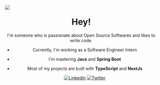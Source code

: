 <img align="left" src="https://c.tenor.com/1f5_2MkOz8cAAAAC/8bit-dance.gif">

<div align="center">
  <h1>Hey!</h1>
  <p>
   I'm someone who is passionate about Open Source Softwares and likes to write code.

  - Currently, I'm working as a Software Engineer Intern
  - I'm mastering **Java** and **Spring Boot**
  - Most of my projects are built with **TypeScript** and **NextJs**
  
  

    [![LinkedIn](https://img.shields.io/badge/linkedin-%230077B5.svg?style=for-the-badge&logo=linkedin&logoColor=white&color=2C02B4)](https://linkedin.com/in/devpedromanoel) [![Twitter](https://img.shields.io/badge/Twitter-%231DA1F2.svg?style=for-the-badge&logo=Twitter&logoColor=white&color=2C02BC)](https://twitter.com/devpedromanoel)
  </p>
</div>

